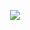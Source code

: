 
<p align="center">
<img src="https://github.com/thinkful-ei22/Donny-Playground/blob/master/screenshots/godsplan.gif">
</p>